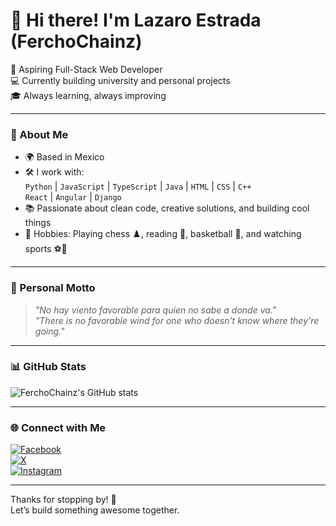 # 👋 Hi there! I'm Lazaro Estrada (FerchoChainz)

🚀 Aspiring Full-Stack Web Developer  
💻 Currently building university and personal projects  
🎓 Always learning, always improving  

---

### 🧠 About Me
- 🌍 Based in Mexico  
- 🛠 I work with:  
  `Python` | `JavaScript` | `TypeScript` | `Java` | `HTML` | `CSS` | `C++`  
  `React` | `Angular` | `Django`  
- 📚 Passionate about clean code, creative solutions, and building cool things  
- 🧩 Hobbies: Playing chess ♟️, reading 📖, basketball 🏀, and watching sports ⚽🏈  

---

### 🧭 Personal Motto
> *"No hay viento favorable para quien no sabe a donde va."*  
> *"There is no favorable wind for one who doesn't know where they're going."*

---

### 📊 GitHub Stats
![FerchoChainz's GitHub stats](https://github-readme-stats.vercel.app/api?username=FerchoChainz&show_icons=true&theme=radical)

---

### 🌐 Connect with Me

[![Facebook](https://img.shields.io/badge/Facebook-1877F2?style=for-the-badge&logo=facebook&logoColor=white)](https://facebook.com/)  
[![X](https://img.shields.io/badge/X-000000?style=for-the-badge&logo=x&logoColor=white)](https://x.com/)  
[![Instagram](https://img.shields.io/badge/Instagram-E4405F?style=for-the-badge&logo=instagram&logoColor=white)](https://instagram.com/)

---

Thanks for stopping by! 🌟  
Let’s build something awesome together.
